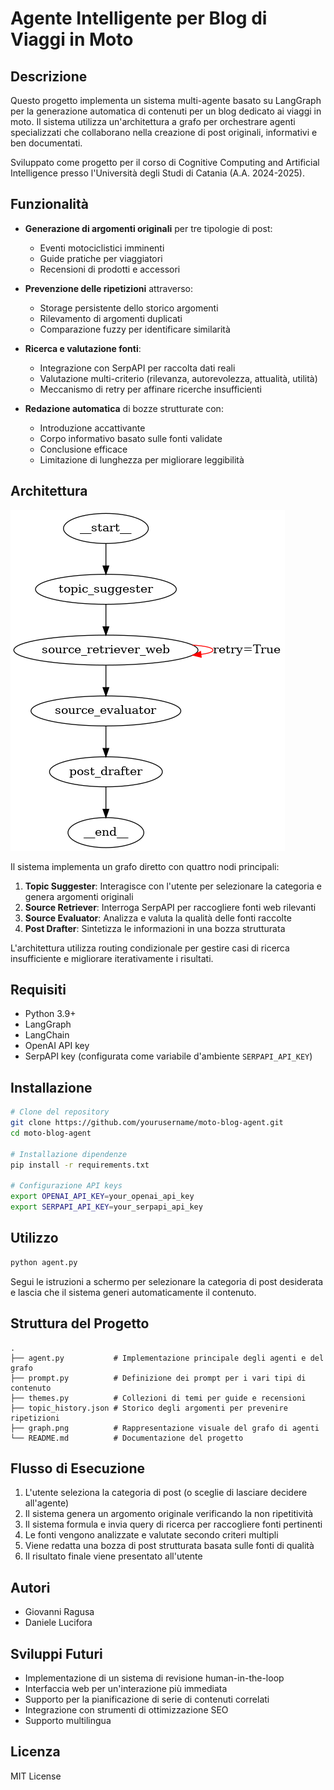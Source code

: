 # Agente Intelligente per Blog di Viaggi in Moto

## Descrizione

Questo progetto implementa un sistema multi-agente basato su LangGraph per la generazione automatica di contenuti per un blog dedicato ai viaggi in moto. Il sistema utilizza un'architettura a grafo per orchestrare agenti specializzati che collaborano nella creazione di post originali, informativi e ben documentati.

Sviluppato come progetto per il corso di Cognitive Computing and Artificial Intelligence presso l'Università degli Studi di Catania (A.A. 2024-2025).

## Funzionalità

- **Generazione di argomenti originali** per tre tipologie di post:
  - Eventi motociclistici imminenti
  - Guide pratiche per viaggiatori
  - Recensioni di prodotti e accessori
  
- **Prevenzione delle ripetizioni** attraverso:
  - Storage persistente dello storico argomenti
  - Rilevamento di argomenti duplicati
  - Comparazione fuzzy per identificare similarità
  
- **Ricerca e valutazione fonti**:
  - Integrazione con SerpAPI per raccolta dati reali
  - Valutazione multi-criterio (rilevanza, autorevolezza, attualità, utilità)
  - Meccanismo di retry per affinare ricerche insufficienti
  
- **Redazione automatica** di bozze strutturate con:
  - Introduzione accattivante
  - Corpo informativo basato sulle fonti validate
  - Conclusione efficace
  - Limitazione di lunghezza per migliorare leggibilità

## Architettura

![LangGraph Architecture](graph.png)

Il sistema implementa un grafo diretto con quattro nodi principali:

1. **Topic Suggester**: Interagisce con l'utente per selezionare la categoria e genera argomenti originali
2. **Source Retriever**: Interroga SerpAPI per raccogliere fonti web rilevanti 
3. **Source Evaluator**: Analizza e valuta la qualità delle fonti raccolte
4. **Post Drafter**: Sintetizza le informazioni in una bozza strutturata

L'architettura utilizza routing condizionale per gestire casi di ricerca insufficiente e migliorare iterativamente i risultati.

## Requisiti

- Python 3.9+
- LangGraph 
- LangChain
- OpenAI API key
- SerpAPI key (configurata come variabile d'ambiente `SERPAPI_API_KEY`)

## Installazione

```bash
# Clone del repository
git clone https://github.com/yourusername/moto-blog-agent.git
cd moto-blog-agent

# Installazione dipendenze
pip install -r requirements.txt

# Configurazione API keys
export OPENAI_API_KEY=your_openai_api_key
export SERPAPI_API_KEY=your_serpapi_api_key
```

## Utilizzo

```bash
python agent.py
```

Segui le istruzioni a schermo per selezionare la categoria di post desiderata e lascia che il sistema generi automaticamente il contenuto.

## Struttura del Progetto

```
.
├── agent.py           # Implementazione principale degli agenti e del grafo
├── prompt.py          # Definizione dei prompt per i vari tipi di contenuto
├── themes.py          # Collezioni di temi per guide e recensioni
├── topic_history.json # Storico degli argomenti per prevenire ripetizioni
├── graph.png          # Rappresentazione visuale del grafo di agenti
└── README.md          # Documentazione del progetto
```

## Flusso di Esecuzione

1. L'utente seleziona la categoria di post (o sceglie di lasciare decidere all'agente)
2. Il sistema genera un argomento originale verificando la non ripetitività
3. Il sistema formula e invia query di ricerca per raccogliere fonti pertinenti
4. Le fonti vengono analizzate e valutate secondo criteri multipli
5. Viene redatta una bozza di post strutturata basata sulle fonti di qualità
6. Il risultato finale viene presentato all'utente

## Autori

- Giovanni Ragusa
- Daniele Lucifora

## Sviluppi Futuri

- Implementazione di un sistema di revisione human-in-the-loop
- Interfaccia web per un'interazione più immediata
- Supporto per la pianificazione di serie di contenuti correlati
- Integrazione con strumenti di ottimizzazione SEO
- Supporto multilingua

## Licenza

MIT License
